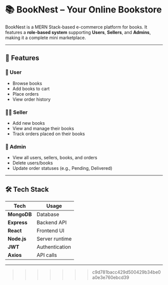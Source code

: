 # 📚 BookNest – Your Online Bookstore

BookNest is a MERN Stack-based e-commerce platform for books. It features a **role-based system** supporting **Users**, **Sellers**, and **Admins**, making it a complete mini marketplace.

---

## 🚀 Features

### 👤 User
- Browse books
- Add books to cart
- Place orders
- View order history

### 🧑‍💼 Seller
- Add new books
- View and manage their books
- Track orders placed on their books

### 👑 Admin
- View all users, sellers, books, and orders
- Delete users/books
- Update order statuses (e.g., Pending, Delivered)

---

## 🛠️ Tech Stack

| Tech        | Usage         |
|-------------|----------------|
| **MongoDB** | Database       |
| **Express** | Backend API    |
| **React**   | Frontend UI    |
| **Node.js** | Server runtime |
| **JWT**     | Authentication |
| **Axios**   | API calls      |

---
>>>>>>> c9d781bacc429d500429b34be0a0e3e760ebcd39
